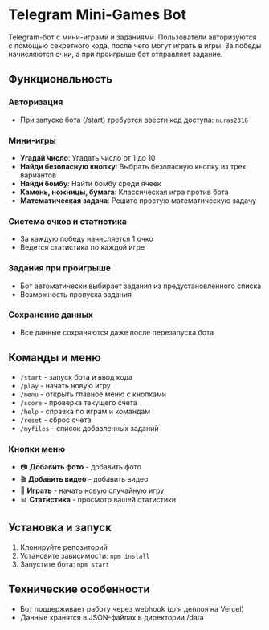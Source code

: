 # Telegram Mini-Games Bot

Telegram-бот с мини-играми и заданиями. Пользователи авторизуются с помощью секретного кода, после чего могут играть в игры. За победы начисляются очки, а при проигрыше бот отправляет задание.

## Функциональность

### Авторизация
- При запуске бота (/start) требуется ввести код доступа: `nuras2316`

### Мини-игры
- **Угадай число**: Угадать число от 1 до 10
- **Найди безопасную кнопку**: Выбрать безопасную кнопку из трех вариантов
- **Найди бомбу**: Найти бомбу среди ячеек
- **Камень, ножницы, бумага**: Классическая игра против бота
- **Математическая задача**: Решите простую математическую задачу

### Система очков и статистика
- За каждую победу начисляется 1 очко
- Ведется статистика по каждой игре

### Задания при проигрыше
- Бот автоматически выбирает задания из предустановленного списка
- Возможность пропуска задания

### Сохранение данных
- Все данные сохраняются даже после перезапуска бота

## Команды и меню

- `/start` - запуск бота и ввод кода
- `/play` - начать новую игру
- `/menu` - открыть главное меню с кнопками
- `/score` - проверка текущего счета
- `/help` - справка по играм и командам
- `/reset` - сброс счета
- `/myfiles` - список добавленных заданий

### Кнопки меню
- 📷 **Добавить фото** - добавить фото
- 🎬 **Добавить видео** - добавить видео
- 🎲 **Играть** - начать новую случайную игру
- 📊 **Статистика** - просмотр вашей статистики

## Установка и запуск

1. Клонируйте репозиторий
2. Установите зависимости: `npm install`
3. Запустите бота: `npm start`

## Технические особенности

- Бот поддерживает работу через webhook (для деплоя на Vercel)
- Данные хранятся в JSON-файлах в директории /data 